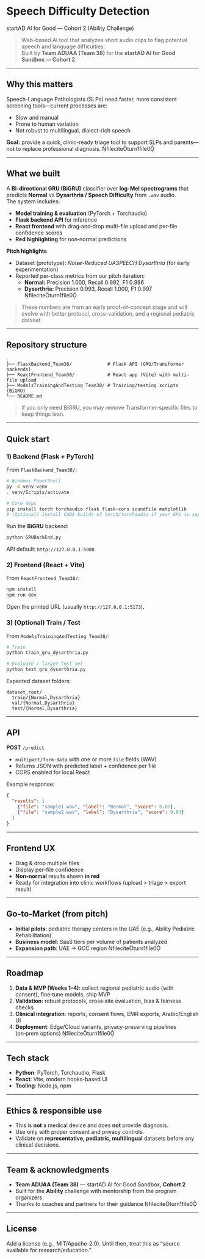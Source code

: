# Speech Difficulty Detection
startAD AI for Good — Cohort 2 (Ability Challenge)

> Web-based AI tool that analyzes short audio clips to flag potential speech and language difficulties.  
> Built by **Team ADUAA (Team 38)** for the **startAD AI for Good Sandbox — Cohort 2**.

---

## Why this matters

Speech-Language Pathologists (SLPs) need faster, more consistent screening tools—current processes are:
- Slow and manual
- Prone to human variation
- Not robust to multilingual, dialect-rich speech

**Goal:** provide a quick, clinic-ready triage tool to support SLPs and parents—not to replace professional diagnosis.  fileciteturn1file0

---

## What we built

A **Bi-directional GRU (BiGRU)** classifier over **log-Mel spectrograms** that predicts **Normal** vs **Dysarthria / Speech Difficulty** from `.wav` audio.  
The system includes:

- **Model training & evaluation** (PyTorch + Torchaudio)
- **Flask backend API** for inference
- **React frontend** with drag‑and‑drop multi-file upload and per‑file confidence scores  
- **Red highlighting** for non‑normal predictions

**Pitch highlights**  
- Dataset (prototype): *Noise-Reduced UASPEECH Dysarthria* (for early experimentation)  
- Reported per-class metrics from our pitch iteration:  
  - **Normal:** Precision 1.000, Recall 0.992, F1 0.996  
  - **Dysarthria:** Precision 0.993, Recall 1.000, F1 0.997  fileciteturn1file0

> These numbers are from an early proof-of-concept stage and will evolve with better protocol, cross-validation, and a regional pediatric dataset.

---

## Repository structure

```
.
├── FlaskBackend_Team38/             # Flask API (GRU/Transformer backends)
├── ReactFrontend_Team38/            # React app (Vite) with multi-file upload
├── ModelsTrainingAndTesting_Team38/ # Training/testing scripts (BiGRU)
└── README.md
```

> If you only need BiGRU, you may remove Transformer-specific files to keep things lean.

---

## Quick start

### 1) Backend (Flask + PyTorch)

From `FlaskBackend_Team38/`:

```bash
# Windows PowerShell
py -m venv venv
. venv/Scripts/activate

# Core deps
pip install torch torchaudio flask flask-cors soundfile matplotlib
# (Optional) install CUDA builds of torch/torchaudio if your GPU is supported
```

Run the **BiGRU** backend:
```bash
python GRUBackEnd.py
```
API default: `http://127.0.0.1:5000`

### 2) Frontend (React + Vite)
From `ReactFrontend_Team38/`:
```bash
npm install
npm run dev
```
Open the printed URL (usually `http://127.0.0.1:5173`).

### 3) (Optional) Train / Test
From `ModelsTrainingAndTesting_Team38/`:
```bash
# Train
python train_gru_dysarthria.py

# Evaluate / larger test set
python test_gru_dysarthria.py
```

Expected dataset folders:
```
dataset_root/
  train/{Normal,Dysarthria}
  val/{Normal,Dysarthria}
  test/{Normal,Dysarthria}
```

---

## API

**POST** `/predict`  
- `multipart/form-data` with one or more `file` fields (WAV)  
- Returns JSON with predicted label + confidence per file  
- CORS enabled for local React

Example response:
```json
{
  "results": [
    {"file": "sample1.wav", "label": "Normal", "score": 0.87},
    {"file": "sample2.wav", "label": "Dysarthria", "score": 0.93}
  ]
}
```

---

## Frontend UX

- Drag & drop multiple files
- Display per-file confidence
- **Non-normal** results shown **in red**
- Ready for integration into clinic workflows (upload > triage > export result)

---

## Go‑to‑Market (from pitch)

- **Initial pilots**: pediatric therapy centers in the UAE (e.g., Ability Pediatric Rehabilitation)  
- **Business model**: SaaS tiers per volume of patients analyzed  
- **Expansion path**: UAE → GCC region  fileciteturn1file0

---

## Roadmap

1) **Data & MVP (Weeks 1–4)**: collect regional pediatric audio (with consent), fine‑tune models, ship MVP  
2) **Validation**: robust protocols, cross‑site evaluation, bias & fairness checks  
3) **Clinical integration**: reports, consent flows, EMR exports, Arabic/English UI  
4) **Deployment**: Edge/Cloud variants, privacy-preserving pipelines (on‑prem options)  fileciteturn1file0

---

## Tech stack

- **Python**: PyTorch, Torchaudio, Flask
- **React**: Vite, modern hooks-based UI
- **Tooling**: Node.js, npm

---

## Ethics & responsible use

- This is **not** a medical device and does **not** provide diagnosis.  
- Use only with proper consent and privacy controls.  
- Validate on **representative, pediatric, multilingual** datasets before any clinical decisions.

---

## Team & acknowledgments

- **Team ADUAA (Team 38)** — startAD AI for Good Sandbox, **Cohort 2**  
- Built for the **Ability** challenge with mentorship from the program organizers  
- Thanks to coaches and partners for their guidance  fileciteturn1file0

---

## License

Add a license (e.g., MIT/Apache-2.0). Until then, treat this as “source available for research/education.”

